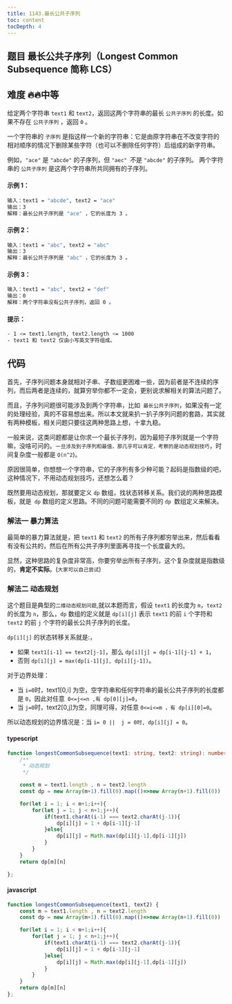 ```yaml
---
title: 1143.最长公共子序列
toc: content
tocDepth: 4
---
```


## 题目 最长公共子序列（Longest Common Subsequence 简称 LCS）
## 难度  🔥🔥中等
给定两个字符串 `text1` 和 `text2`，返回这两个字符串的最长 `公共子序列` 的长度。如果不存在 `公共子序列` ，返回 `0` 。

一个字符串的 `子序列` 是指这样一个新的字符串：它是由原字符串在不改变字符的相对顺序的情况下删除某些字符（也可以不删除任何字符）后组成的新字符串。

例如，`"ace"` 是 `"abcde"` 的子序列，但 `"aec" `不是 `"abcde"` 的子序列。
两个字符串的 `公共子序列` 是这两个字符串所共同拥有的子序列。

#### 示例 1：

```bash
输入：text1 = "abcde", text2 = "ace"
输出：3
解释：最长公共子序列是 "ace" ，它的长度为 3 。
```

#### 示例 2：

```bash
输入：text1 = "abc", text2 = "abc"
输出：3
解释：最长公共子序列是 "abc" ，它的长度为 3 。
```

#### 示例 3：
```bash
输入：text1 = "abc", text2 = "def"
输出：0
解释：两个字符串没有公共子序列，返回 0 。
```

#### 提示：

```bash
- 1 <= text1.length, text2.length <= 1000
- text1 和 text2 仅由小写英文字符组成。
```

## 代码

首先，子序列问题本身就相对子串、子数组更困难一些，因为前者是不连续的序列，而后两者是连续的，就算穷举你都不一定会，更别说求解相关的算法问题了。

而且，子序列问题很可能涉及到两个字符串，比如` 最长公共子序列`，如果没有一定的处理经验，真的不容易想出来。所以本文就来扒一扒子序列问题的套路，其实就有两种模板，相关问题只要往这两种思路上想，十拿九稳。

一般来说，这类问题都是让你求一个最长子序列，因为最短子序列就是一个字符嘛，没啥可问的。`一旦涉及到子序列和最值，那几乎可以肯定，考察的是动态规划技巧`，时间复杂度一般都是 `O(n^2`)。

原因很简单，你想想一个字符串，它的子序列有多少种可能？起码是指数级的吧，这种情况下，不用动态规划技巧，还想怎么着？

既然要用动态规划，那就要定义 `dp` 数组，找状态转移关系。我们说的两种思路模板，就是` dp` 数组的定义思路。不同的问题可能需要不同的 `dp `数组定义来解决。

### 解法一 暴力算法
最简单的暴力算法就是，把 `text1` 和 `text2` 的所有子序列都穷举出来，然后看看有没有公共的，然后在所有公共子序列里面再寻找一个长度最大的。

显然，这种思路的复杂度非常高，你要穷举出所有子序列，这个复杂度就是指数级的，**肯定不实际**。(`大家可以自己尝试`)

### 解法二 动态规划
这个题目是典型的`二维动态规划问题`,就以本题而言，假设 `text1` 的长度为 `m`，`text2` 的长度为 `n`，那么，`dp` 数组的定义就是 `dp[i][j]` 表示 `text1` 的前 `i` 个字符和 `text2` 的前 `j` 个字符的最长公共子序列的长度。

`dp[i][j]` 的状态转移关系就是:，
 - 如果 `text1[i-1] == text2[j-1]`，那么 `dp[i][j] = dp[i-1][j-1] + 1`，
 - 否则 `dp[i][j] = max(dp[i-1][j], dp[i][j-1])`。

对于边界处理：
- 当 `i=0`时，text1[0,i] 为空，空字符串和任何字符串的最长公共子序列的长度都是 `0`，因此对任意` 0<=j<=n ,有 dp[0][j]=0`，
- 当 `j=0`时，text2[0,j]为空，同理可得，对任意 `0<=i<=m ，有 dp[i][0]=0`。

所以动态规划的边界情况是：当 `i= 0 ||  j = 0时, dp[i][j] = 0`。

#### typescript
```typescript
function longestCommonSubsequence(text1: string, text2: string): number {
    /**
     * 动态规划
     */

    const m = text1.length , n = text2.length
    const dp = new Array(m+1).fill(0).map(()=>new Array(n+1).fill(0))

    for(let i = 1; i < m+1;i++){
        for(let j = 1; j < n+1;j++){
            if(text1.charAt(i-1) === text2.charAt(j-1)){
                dp[i][j] = 1 + dp[i-1][j-1]
            }else{
                dp[i][j] = Math.max(dp[i][j-1],dp[i-1][j])
            }
        }
    }
    return dp[m][n]

};
```


#### javascript
```javascript
function longestCommonSubsequence(text1, text2) {
    const m = text1.length , n = text2.length
    const dp = new Array(m+1).fill(0).map(()=>new Array(n+1).fill(0))

    for(let i = 1; i < m+1;i++){
        for(let j = 1; j < n+1;j++){
            if(text1.charAt(i-1) === text2.charAt(j-1)){
                dp[i][j] = 1 + dp[i-1][j-1]
            }else{
                dp[i][j] = Math.max(dp[i][j-1],dp[i-1][j])
            }
        }
    }
    return dp[m][n]
};
```



